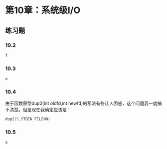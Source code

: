 # 第10章：系统级I/O
## 练习题
### 10.2
```bash
f
```
### 10.3
```bash
o
```
### 10.4
由于函数原型dup2(int oldfd,int newfd)的写法有些让人困惑，这个问题我一度搞不清楚。但是现在我确定应该是：
```c
dup2(5,STDIN_FILENO)
```
### 10.5
```bash
o
```

